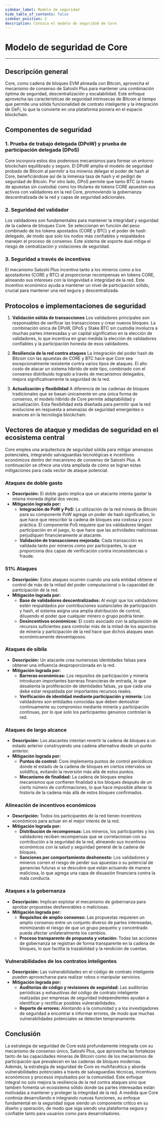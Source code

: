 ```yaml
---
sidebar_label: Modelo de seguridad
hide_table_of_contents: false
sidebar_position: 2
description: Conozca el modelo de seguridad de Core
---
```


# Modelo de seguridad de Core

---

## Descripción general

Core, como cadena de bloques EVM alineada con Bitcoin, aprovecha el mecanismo de consenso de Satoshi Plus para mantener una combinación óptima de seguridad, descentralización y escalabilidad. Este enfoque aprovecha las características de seguridad intrínsecas de Bitcoin al tiempo que permite una sólida funcionalidad de contrato inteligente y la integración de DeFi, lo que la convierte en una plataforma pionera en el espacio blockchain.

## Componentes de seguridad

### 1. Prueba de trabajo delegada (DPoW) y prueba de participación delegada (DPoS)

Core incorpora estos dos poderosos mecanismos para formar un entorno blockchain equilibrado y seguro. El DPoW amplía el modelo de seguridad probado de Bitcoin al permitir a los mineros delegar el poder de hash al Core, beneficiándose así de la inmensa tasa de hash y el pedigrí de seguridad de Bitcoin. Por otro lado, DPoS permite que tanto BTC (a través de apuestas sin custodia) como los titulares de tokens CORE apuesten sus activos con validadores en la red Core, promoviendo la gobernanza descentralizada de la red y capas de seguridad adicionales.

### 2. Seguridad del validador

Los validadores son fundamentales para mantener la integridad y seguridad de la cadena de bloques Core. Se seleccionan en función del peso combinado de los tokens apostados (CORE y BTC) y el poder de hash delegado, de modo que solo los nodos más confiables y respaldados manejen el proceso de consenso. Este sistema de soporte dual mitiga el riesgo de centralización y violaciones de seguridad.

### 3. Seguridad a través de incentivos

El mecanismo Satoshi Plus incentiva tanto a los mineros como a los apostadores (CORE y BTC) al proporcionar recompensas en tokens CORE, alineando sus intereses con la longevidad e integridad de la red. Este incentivo económico ayuda a mantener un nivel de participación sólido, crucial para mantener una red segura y descentralizada.

## Protocolos e implementaciones de seguridad

1. **Validación sólida de transacciones**
  Los validadores principales son responsables de verificar las transacciones y crear nuevos bloques. La combinación única de DPoW, DPoS y Stake BTC sin custodia involucra a muchas partes interesadas y un capital significativo en la elección de validadores, lo que incentiva en gran medida la elección de validadores confiables y la participación honesta de esos validadores.

2. **Resiliencia de la red contra ataques**
  La integración del poder hash de Bitcoin con las apuestas de CORE y BTC hace que Core sea excepcionalmente resistente contra varios tipos de ataques. El alto costo de atacar un sistema híbrido de este tipo, combinado con el consenso distribuido logrado a través de mecanismos delegados, mejora significativamente la seguridad de la red.

3. **Actualización y flexibilidad**
  A diferencia de las cadenas de bloques tradicionales que se basan únicamente en una única forma de consenso, el modelo híbrido de Core permite adaptabilidad y actualización. Esta flexibilidad está diseñada para permitir que la red evolucione en respuesta a amenazas de seguridad emergentes o avances en la tecnología blockchain.

## Vectores de ataque y medidas de seguridad en el ecosistema central

Core emplea una arquitectura de seguridad sólida para mitigar amenazas potenciales, integrando salvaguardias tecnológicas e incentivos económicos dentro del mecanismo de consenso de Satoshi Plus. A continuación se ofrece una vista ampliada de cómo se logran estas mitigaciones para cada vector de ataque potencial.

### Ataques de doble gasto

- **Descripción:** El doble gasto implica que un atacante intenta gastar la misma moneda digital dos veces.
- **Mitigación lograda por:**
  - **Integración de PoW y PoS:** La utilización de la red minera de Bitcoin para su componente PoW agrega un poder de hash significativo, lo que hace que reescribir la cadena de bloques sea costosa y poco práctica. El componente PoS requiere que los validadores tengan participación en el juego, lo que hace que las actividades maliciosas perjudiquen financieramente al atacante.
  - **Validación de transacciones mejorada:** Cada transacción es validada tanto por mineros como por participantes, lo que proporciona dos capas de verificación contra inconsistencias o fraude.

### 51% Ataques

- **Descripción:** Estos ataques ocurren cuando una sola entidad obtiene el control de más de la mitad del poder computacional o la capacidad de participación de la red.
- **Mitigación lograda por:**
  - **Base de validadores descentralizados:** Al exigir que los validadores estén respaldados por contribuciones sustanciales de participación y hash, el sistema asigna una amplia distribución de control, diluyendo el poder que cualquier minero o grupo podría tener.
  - **Desincentivos económicos:** El costo asociado con la adquisición de recursos suficientes para controlar más de la mitad de los aspectos de minería y participación de la red hace que dichos ataques sean económicamente desventajosos.

### Ataques de sibila

- **Descripción:** Un atacante crea numerosas identidades falsas para obtener una influencia desproporcionada en la red.
- **Mitigación lograda por:**
  - **Barreras económicas:** Los requisitos de participación y minería introducen importantes barreras financieras de entrada, lo que desalienta la proliferación de identidades falsas, ya que cada una debe estar respaldada por importantes recursos reales.
  - **Verificación de identidad mediante participación y minería:** Los validadores son entidades conocidas que deben demostrar continuamente su compromiso mediante minería y participación continuas, por lo que solo los participantes genuinos controlan la red.

### Ataques de largo alcance

- **Descripción:** Los atacantes intentan revertir la cadena de bloques a un estado anterior construyendo una cadena alternativa desde un punto anterior.
- **Mitigación lograda por:**
  - **Puntos de control:** Core implementa puntos de control periódicos donde el estado de la cadena de bloques en ciertos intervalos se solidifica, evitando la reversión más allá de estos puntos.
  - **Mecanismo de finalidad:** La cadena de bloques emplea mecanismos que confieren finalidad a los bloques después de un cierto número de confirmaciones, lo que hace imposible alterar la historia de la cadena más allá de estos bloques confirmados.

### Alineación de incentivos económicos

- **Descripción:** Todos los participantes de la red tienen incentivos económicos para actuar en el mejor interés de la red.
- **Mitigación lograda por:**
  - **Distribución de recompensas:** Los mineros, los participantes y los validadores reciben recompensas que se correlacionan con su contribución a la seguridad de la red, alineando sus incentivos económicos con la salud y seguridad general de la cadena de bloques.
  - **Sanciones por comportamiento deshonesto:** Los validadores y mineros corren el riesgo de perder sus apuestas o su potencial de ganancias futuras si se descubre que están actuando de manera maliciosa, lo que agrega una capa de disuasión financiera contra la mala conducta.

### Ataques a la gobernanza

- **Descripción:** Implican explotar el mecanismo de gobernanza para aprobar propuestas desfavorables o maliciosas.
- **Mitigación lograda por:**
  - **Requisitos de amplio consenso:** Las propuestas requieren un amplio consenso entre un conjunto diverso de partes interesadas, minimizando el riesgo de que un grupo pequeño y concentrado pueda afectar unilateralmente los cambios.
  - **Proceso transparente de propuesta y votación:** Todas las acciones de gobernanza se registran de forma transparente en la cadena de bloques, lo que facilita la trazabilidad y la rendición de cuentas.

### Vulnerabilidades de los contratos inteligentes

- **Descripción:** Las vulnerabilidades en el código de contrato inteligente pueden aprovecharse para realizar robos o manipular servicios.
- **Mitigación lograda por:**
  - **Auditorías de código y revisiones de seguridad:** Las auditorías periódicas y exhaustivas del código de contrato inteligente realizadas por empresas de seguridad independientes ayudan a identificar y rectificar posibles vulnerabilidades.
  - **Reporte de errores:** Alentando a la comunidad y a los investigadores de seguridad a encontrar e informar errores, de modo que muchas vulnerabilidades potenciales se detecten tempranamente.

## Conclusión

La estrategia de seguridad de Core está profundamente integrada con su mecanismo de consenso único, Satoshi Plus, que aprovecha las fortalezas tanto de las capacidades mineras de Bitcoin como de los mecanismos de participación que prevalecen en las cadenas de bloques modernas. Además, la estrategia de seguridad de Core es multifacética y aborda vulnerabilidades potenciales a través de salvaguardias técnicas, incentivos económicos y procesos impulsados ​​por la comunidad. Este enfoque integral no solo mejora la resiliencia de la red contra ataques sino que también fomenta un ecosistema sólido donde las partes interesadas están motivadas a mantener y proteger la integridad de la red. A medida que Core continúa desarrollando e integrando nuevas funciones, su enfoque fundamental en la seguridad sigue siendo un componente crítico en su diseño y operación, de modo que siga siendo una plataforma segura y confiable tanto para usuarios como para desarrolladores.
